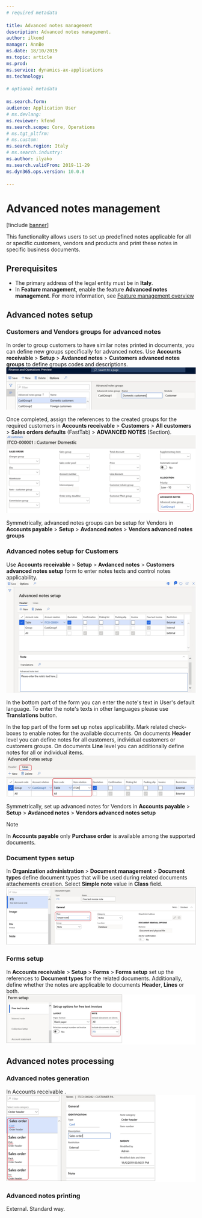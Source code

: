 ```yaml
---
# required metadata

title: Advanced notes management
description: Advanced notes management.
author: ilkond
manager: AnnBe
ms.date: 18/10/2019
ms.topic: article
ms.prod: 
ms.service: dynamics-ax-applications
ms.technology: 

# optional metadata

ms.search.form: 
audience: Application User
# ms.devlang: 
ms.reviewer: kfend
ms.search.scope: Core, Operations
# ms.tgt_pltfrm: 
# ms.custom: 
ms.search.region: Italy
# ms.search.industry: 
ms.author: ilyako
ms.search.validFrom: 2019-11-29
ms.dyn365.ops.version: 10.0.8

---
```


# Advanced notes management

[!include [banner](../includes/banner.md)]

This functionality allows users to set up predefined notes applicable for all or specific customers, vendors and products and print these notes in specific business documents.
 
## Prerequisites

- The primary address of the legal entity must be in **Italy**.
- In **Feature management**, enable the feature **Advanced notes management**. For more information, see [Feature management overview](../../fin-and-ops/get-started/feature-management/feature-management-overview.md)

## Advanced notes setup
### Customers and Vendors groups for advanced notes
In order to group customers to have similar notes printed in documents, you can define new groups specifically for advanced notes. 
Use **Accounts receivable** > **Setup** > **Avdanced notes** > **Customers advanced notes groups** to define groups codes and descriptions.
![Customers groups setup](media/emea-ita-exil-notes-groups.jpg)

Once completed, assign the references to the created groups for the required customers in **Accounts receivable** > **Customers** > **All customers** > **Sales orders defaults** (FastTab) > **ADVANCED NOTES** (Section).
![Customers groups assignment](media/emea-ita-exil-notes-cust-groups.jpg)

Symmetrically, advanced notes groups can be setup for Vendors in **Accounts payable** > **Setup** > **Avdanced notes** > **Vendors advanced notes groups** 

### Advanced notes setup for Customers
Use **Accounts receivable** > **Setup** > **Avdanced notes** > **Customers advanced notes setup** form to enter notes texts and control notes applicability.
![Customers notes setup](media/emea-ita-exil-notes-setup.jpg)

In the bottom part of the form you can enter the note's text in User's default language. To enter the note's texts in other languages please use **Translations** button.

In the top part of the form set up notes applicability. Mark related check-boxes to enable notes for the available documents.
On documents **Header** level you can define notes for all customers, individual customers or customers groups.
On documents **Line** level you can additionally define notes for all or individual items.
![Customers notes lines setup](media/emea-ita-exil-notes-setup-item.jpg)

Symmetrically, set up advanced notes for Vendors in **Accounts payable** > **Setup** > **Avdanced notes** > **Vendors advanced notes setup**
> [!NOTE]
> In **Accounts payable** only **Purchase order** is available among the supported documents.

### Document types setup

In **Organization administration** > **Document management** > **Document types** define document types that will be used during related documents attachements creation. Select **Simple note** value in **Class** field.
![Document types setup](media/emea-ita-exil-notes-document-type.jpg)

### Forms setup
In **Accounts receivable** > **Setup** > **Forms** > **Forms setup** set up the references to **Document types** for the related documents.
Additionally, define whether the notes are applicable to documents **Header**, **Lines** or both.
![Forms setup](media/emea-ita-exil-notes-setup-forms.jpg)

## Advanced notes processing
### Advanced notes generation
In Accounts receivable .
![Sales order notes](media/emea-ita-exil-notes-order.jpg)

### Advanced notes printing
External. Standard way.
